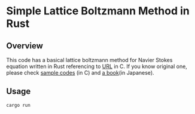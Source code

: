 # Simple Lattice Boltzmann Method in Rust

## Overview
This code has a basical lattice boltzmann method for Navier Stokes equation written in Rust referencing to [URL](https://www.morikita.co.jp/exclusive/download/2393) in C.
If you know original one, please check [sample codes](https://www.morikita.co.jp/exclusive/download/2393) (in C) and [a book](https://www.morikita.co.jp/books/mid/067661)(in Japanese).

## Usage
```shell
cargo run
```
